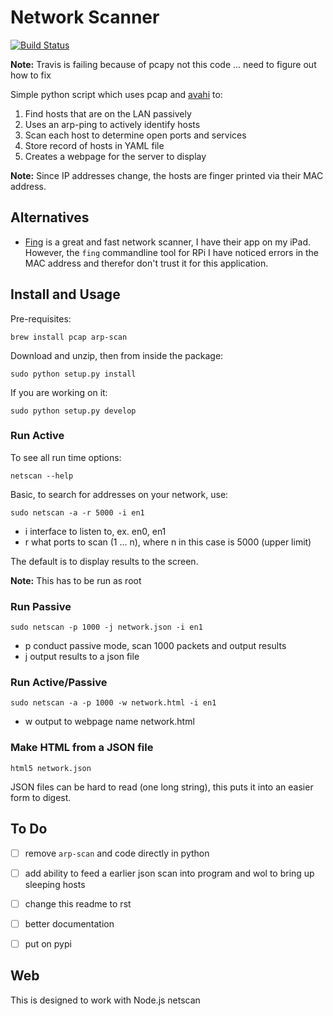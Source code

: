 # Network Scanner

[![Build Status](https://travis-ci.org/walchko/netscan2.svg?branch=master)](https://travis-ci.org/walchko/netscan2)

**Note:** Travis is failing because of pcapy not this code ... need to figure out how to fix

Simple python script which uses pcap and [avahi](http://www.avahi.org) to:

1. Find hosts that are on the LAN passively
2. Uses an arp-ping to actively identify hosts
3. Scan each host to determine open ports and services
4. Store record of hosts in YAML file
5. Creates a webpage for the server to display

**Note:** Since IP addresses change, the hosts are finger printed via their MAC address. 

## Alternatives

* [Fing](http://www.overlooksoft.com/fing) is a great and fast network scanner, I have 
their app on my iPad. However, the `fing` commandline tool for 
RPi I have noticed errors in the MAC address and therefor don't trust it for this 
application.

## Install and Usage

Pre-requisites:

	brew install pcap arp-scan

Download and unzip, then from inside the package:

	sudo python setup.py install

If you are working on it:

	sudo python setup.py develop

### Run Active

To see all run time options:

	netscan --help

Basic, to search for addresses on your network, use:

	sudo netscan -a -r 5000 -i en1

- i  interface to listen to, ex. en0, en1
- r  what ports to scan (1 ... n), where n in this case is 5000 (upper limit)

The default is to display results to the screen.

**Note:** This has to be run as root


### Run Passive

	sudo netscan -p 1000 -j network.json -i en1

- p  conduct passive mode, scan 1000 packets and output results
- j  output results to a json file

### Run Active/Passive

	sudo netscan -a -p 1000 -w network.html -i en1

- w  output to webpage name network.html


### Make HTML from a JSON file

	html5 network.json

JSON files can be hard to read (one long string), this puts it into an easier form to 
digest.

## To Do

*[ ] remove `arp-scan` and code directly in python
*[ ] add ability to feed a earlier json scan into program and wol to bring up sleeping hosts
*[ ] change this readme to rst 
*[ ] better documentation
*[ ] put on pypi


## Web

This is designed to work with Node.js netscan

